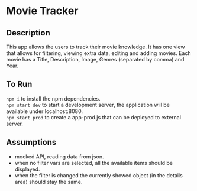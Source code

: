 # Movie Tracker

## Description
This app allows the users to track their movie knowledge.
It has one view that allows for filtering, viewing extra data, editing and adding movies.
Each movie has a Title, Description, Image, Genres (separated by comma) and Year.

## To Run
`npm i` to install the npm dependencies.  
`npm start dev` to start a development server, the application will be available under localhost:8080.  
`npm start prod` to create a app-prod.js that can be deployed to external server.  

## Assumptions
* mocked API, reading data from json.  
* when no filter vars are selected, all the available items should be displayed.  
* when the filter is changed the currently showed object (in the details area) should stay the same.  
